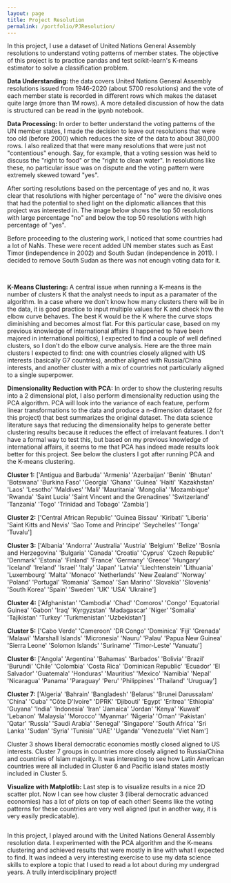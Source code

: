 ```yaml
---
layout: page
title: Project Resolution
permalink: /portfolio/PJResolution/
---
```

In this project, I use a dataset of United Nations General Assembly resolutions to understand voting patterns of member states. The objective of this project is to practice pandas and test scikit-learn's K-means estimator to solve a classification problem.

**Data Understanding:** the data covers United Nations General Assembly resolutions issued from 1946-2020 (about 5700 resolutions) and the vote of each member state is recorded in different rows which makes the dataset quite large (more than 1M rows). A more detailed discussion of how the data is structured can be read in the ipynb notebook.

**Data Processing:** In order to better understand the voting patterns of the UN member states, I made the decision to leave out resolutions that were too old (before 2000) which reduces the size of the data to about 380,000 rows. I also realized that that were many resolutions that were just not "contentious" enough. Say, for example, that a voting session was held to discuss the "right to food" or the "right to clean water". In resolutions like these, no particular issue was on dispute and the voting pattern were extremely skewed toward "yes".

After sorting resolutions based on the percentage of yes and no, it was clear that resolutions with higher percentage of "no" were the divisive ones that had the potential to shed light on the diplomatic alliances that this project was interested in. The image below shows the top 50 resolutions with large percentage "no" and below the top 50 resolutions with high percentage of "yes".

Before proceeding to the clustering work, I noticed that some countries had a lot of NaNs. These were recent added UN member states such as East Timor (independence in 2002) and South Sudan (independence in 2011). I decided to remove South Sudan as there was not enough voting data for it.

<img src="{{ site.baseurl }}/images/portfolio/pjresolution_contentious.png" alt>
<img src="{{ site.baseurl }}/images/portfolio/pjresolution_notcontentious.png" alt>

**K-Means Clustering:** A central issue when running a K-means is the number of clusters K that the analyst needs to input as a paramater of the algorithm. In a case where we don't know how many clusters there will be in the data, it is good practice to input multiple values for K and check how the elbow curve behaves. The best K would be the K where the curve stops diminishing and becomes almost flat. For this particular case, based on my previous knowledge of international affairs (I happened to have been majored in international politics), I expected to find a couple of well defined clusters, so I don't do the elbow curve analysis. Here are the three main clusters I expected to find: one with countries closely aligned with US interests (basically G7 countries), another aligned with Russia/China interests, and another cluster with a mix of countries not particularly aligned to a single superpower.

**Dimensionality Reduction with PCA:** In order to show the clustering results into a 2 dimensional plot, I also perform dimensionality reduction using the PCA algorithm. PCA will look into the variance of each feature, perform linear transformations to the data and produce a n-dimension dataset (2 for this project) that best summarizes the original dataset. The data science literature says that reducing the dimensionality helps to generate better clustering results because it reduces the effect of irrelavant features. I don't have a formal way to test this, but based on my previous knowledge of international affairs, it seems to me that PCA has indeed made results look better for this project. See below the clusters I got after running PCA and the K-means clustering.

**Cluster 1:** ['Antigua and Barbuda' 'Armenia' 'Azerbaijan' 'Benin' 'Bhutan' 'Botswana' 'Burkina Faso' 'Georgia' 'Ghana' 'Guinea' 'Haiti' 'Kazakhstan' 'Laos' 'Lesotho' 'Maldives' 'Mali' 'Mauritania' 'Mongolia' 'Mozambique' 'Rwanda' 'Saint Lucia' 'Saint Vincent and the Grenadines' 'Switzerland' 'Tanzania' 'Togo' 'Trinidad and Tobago' 'Zambia']

**Cluster 2:** ['Central African Republic' 'Guinea Bissau' 'Kiribati' 'Liberia' 'Saint Kitts and Nevis' 'Sao Tome and Principe' 'Seychelles' 'Tonga' 'Tuvalu']

**Cluster 3:** ['Albania' 'Andorra' 'Australia' 'Austria' 'Belgium' 'Belize' 'Bosnia and Herzegovina' 'Bulgaria' 'Canada' 'Croatia' 'Cyprus' 'Czech Republic' 'Denmark' 'Estonia' 'Finland' 'France' 'Germany' 'Greece' 'Hungary' 'Iceland' 'Ireland' 'Israel' 'Italy' 'Japan' 'Latvia' 'Liechtenstein' 'Lithuania' 'Luxembourg' 'Malta' 'Monaco' 'Netherlands' 'New Zealand' 'Norway' 'Poland' 'Portugal' 'Romania' 'Samoa' 'San Marino' 'Slovakia' 'Slovenia' 'South Korea' 'Spain' 'Sweden' 'UK' 'USA' 'Ukraine']

**Cluster 4:** ['Afghanistan' 'Cambodia' 'Chad' 'Comoros' 'Congo' 'Equatorial Guinea' 'Gabon' 'Iraq' 'Kyrgyzstan' 'Madagascar' 'Niger' 'Somalia' 'Tajikistan' 'Turkey' 'Turkmenistan' 'Uzbekistan']

**Cluster 5:** ['Cabo Verde' 'Cameroon' 'DR Congo' 'Dominica' 'Fiji' 'Grenada' 'Malawi' 'Marshall Islands' 'Micronesia' 'Nauru' 'Palau' 'Papua New Guinea' 'Sierra Leone' 'Solomon Islands' 'Suriname' 'Timor-Leste' 'Vanuatu']

**Cluster 6:** ['Angola' 'Argentina' 'Bahamas' 'Barbados' 'Bolivia' 'Brazil' 'Burundi' 'Chile' 'Colombia' 'Costa Rica' 'Dominican Republic' 'Ecuador' 'El Salvador' 'Guatemala' 'Honduras' 'Mauritius' 'Mexico' 'Namibia' 'Nepal' 'Nicaragua' 'Panama' 'Paraguay' 'Peru' 'Philippines' 'Thailand' 'Uruguay']

**Cluster 7:** ['Algeria' 'Bahrain' 'Bangladesh' 'Belarus' 'Brunei Darussalam' 'China' 'Cuba' "Côte D'Ivoire" 'DPRK' 'Djibouti' 'Egypt' 'Eritrea' 'Ethiopia' 'Guyana' 'India' 'Indonesia' 'Iran' 'Jamaica' 'Jordan' 'Kenya' 'Kuwait' 'Lebanon' 'Malaysia' 'Morocco' 'Myanmar' 'Nigeria' 'Oman' 'Pakistan' 'Qatar' 'Russia' 'Saudi Arabia' 'Senegal' 'Singapore' 'South Africa' 'Sri Lanka' 'Sudan' 'Syria' 'Tunisia' 'UAE' 'Uganda' 'Venezuela' 'Viet Nam']

Cluster 3 shows liberal democratic economies mostly closed aligned to US interests. Cluster 7 groups in countries more closely aligned to Russia/China and countries of Islam majority. It was interesting to see how Latin American countries were all included in Cluster 6 and Pacific island states mostly included in Cluster 5.

**Visualize with Matplotlib:** Last step is to visualize results in a nice 2D scatter plot. Now I can see how cluster 3 (liberal democratic advanced economies) has a lot of plots on top of each other! Seems like the voting patterns for these countries are very well aligned (put in another way, it is very easily predicatable).

<img src="{{ site.baseurl }}/images/portfolio/pjresolution_vizplot.png" alt>

In this project, I played around with the United Nations General Assembly resolution data. I experimented with the PCA algorithm and the K-means clustering and achieved results that were mostly in line with what I expected to find. It was indeed a very interesting exercise to use my data science skills to explore a topic that I used to read a lot about during my undergrad years. A trully interdisciplinary project!

